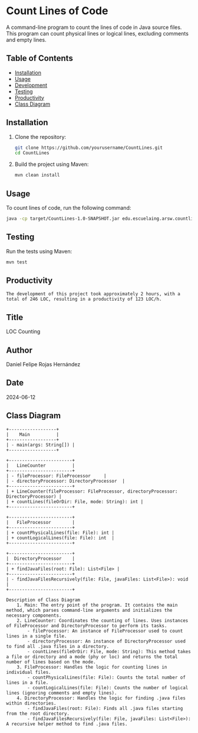 # Count Lines of Code

A command-line program to count the lines of code in Java source files. This program can count physical lines or logical lines, excluding comments and empty lines.

## Table of Contents

- [Installation](#installation)
- [Usage](#usage)
- [Development](#development)
- [Testing](#testing)
- [Productivity](#productivity)
- [Class Diagram](#classDiagram)

## Installation

1. Clone the repository:
    ```bash
    git clone https://github.com/yourusername/CountLines.git
    cd CountLines
    ```

2. Build the project using Maven:
    ```bash
    mvn clean install
    ```

## Usage

To count lines of code, run the following command:

```bash
java -cp target/CountLines-1.0-SNAPSHOT.jar edu.escuelaing.arsw.countlines.Main <phy|loc> <file or directory>
```

## Testing

Run the tests using Maven:
```bash
mvn test
```

## Productivity

    The development of this project took approximately 2 hours, with a total of 246 LOC, resulting in a productivity of 123 LOC/h.

## Title

LOC Counting

## Author

Daniel Felipe Rojas Hernández

## Date

2024-06-12

## Class Diagram

```plaintext
+------------------+
|    Main          |
+------------------+
| - main(args: String[]) |
+------------------+

+------------------------+
|   LineCounter          |
+------------------------+
| - fileProcessor: FileProcessor     |
| - directoryProcessor: DirectoryProcessor  |
+------------------------+
| + LineCounter(fileProcessor: FileProcessor, directoryProcessor: DirectoryProcessor) |
| + countLines(fileOrDir: File, mode: String): int |
+------------------------+

+------------------------+
|   FileProcessor        |
+------------------------+
| + countPhysicalLines(file: File): int |
| + countLogicalLines(file: File): int  |
+------------------------+

+------------------------+
|  DirectoryProcessor    |
+------------------------+
| + findJavaFiles(root: File): List<File> |
+------------------------+
| - findJavaFilesRecursively(file: File, javaFiles: List<File>): void |
+------------------------+

Description of Class Diagram
    1. Main: The entry point of the program. It contains the main method, which parses command-line arguments and initializes the necessary components.
    2. LineCounter: Coordinates the counting of lines. Uses instances of FileProcessor and DirectoryProcessor to perform its tasks.
        - fileProcessor: An instance of FileProcessor used to count lines in a single file.
        - directoryProcessor: An instance of DirectoryProcessor used to find all .java files in a directory.
        - countLines(fileOrDir: File, mode: String): This method takes a file or directory and a mode (phy or loc) and returns the total number of lines based on the mode.
    3. FileProcessor: Handles the logic for counting lines in individual files.
        - countPhysicalLines(file: File): Counts the total number of lines in a file.
        - countLogicalLines(file: File): Counts the number of logical lines (ignoring comments and empty lines).
    4. DirectoryProcessor: Handles the logic for finding .java files within directories.
        - findJavaFiles(root: File): Finds all .java files starting from the root directory.
        - findJavaFilesRecursively(file: File, javaFiles: List<File>): A recursive helper method to find .java files.
